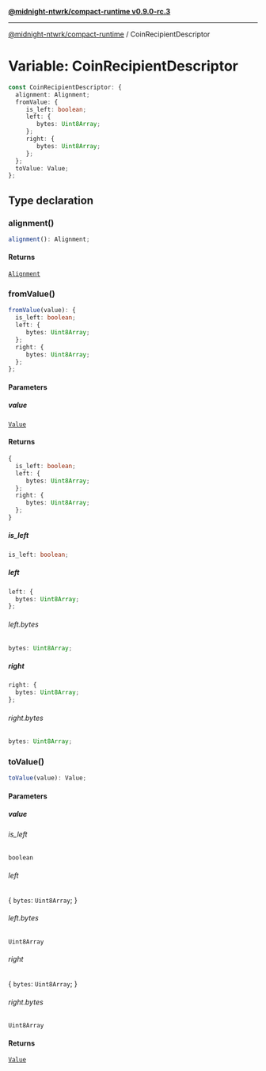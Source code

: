 [**@midnight-ntwrk/compact-runtime v0.9.0-rc.3**](../README.md)

***

[@midnight-ntwrk/compact-runtime](../globals.md) / CoinRecipientDescriptor

# Variable: CoinRecipientDescriptor

```ts
const CoinRecipientDescriptor: {
  alignment: Alignment;
  fromValue: {
     is_left: boolean;
     left: {
        bytes: Uint8Array;
     };
     right: {
        bytes: Uint8Array;
     };
  };
  toValue: Value;
};
```

## Type declaration

### alignment()

```ts
alignment(): Alignment;
```

#### Returns

[`Alignment`](../type-aliases/Alignment.md)

### fromValue()

```ts
fromValue(value): {
  is_left: boolean;
  left: {
     bytes: Uint8Array;
  };
  right: {
     bytes: Uint8Array;
  };
};
```

#### Parameters

##### value

[`Value`](../type-aliases/Value.md)

#### Returns

```ts
{
  is_left: boolean;
  left: {
     bytes: Uint8Array;
  };
  right: {
     bytes: Uint8Array;
  };
}
```

##### is\_left

```ts
is_left: boolean;
```

##### left

```ts
left: {
  bytes: Uint8Array;
};
```

###### left.bytes

```ts
bytes: Uint8Array;
```

##### right

```ts
right: {
  bytes: Uint8Array;
};
```

###### right.bytes

```ts
bytes: Uint8Array;
```

### toValue()

```ts
toValue(value): Value;
```

#### Parameters

##### value

###### is_left

`boolean`

###### left

\{
  `bytes`: `Uint8Array`;
\}

###### left.bytes

`Uint8Array`

###### right

\{
  `bytes`: `Uint8Array`;
\}

###### right.bytes

`Uint8Array`

#### Returns

[`Value`](../type-aliases/Value.md)
